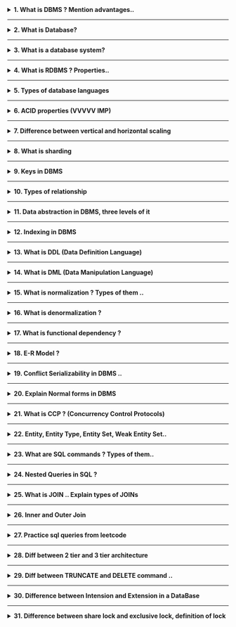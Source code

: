 <details  > <summary> <b>
1.	What is DBMS ? Mention advantages.. 
</b></summary><br>
Well, you asked for it!
</details>

---

<details  > <summary> <b>
2.	What is Database? 
</b></summary><br>
Well, you asked for it!
</details>

---

<details  > <summary> <b>
    3.	What is a database system? 
</b></summary><br>
Well, you asked for it!
</details>

---

<details  > <summary> <b>
    4.	What is RDBMS ? Properties.. 
</b></summary><br>
Well, you asked for it!
</details>

---

<details  > <summary> <b>
    5.	Types of database languages 
</b></summary><br>
Well, you asked for it!
</details>

---

<details  > <summary> <b>
    6.	ACID properties (VVVVV IMP) 
</b></summary><br>
Well, you asked for it!
</details>

---

<details  > <summary> <b>
    7.	Difference between vertical and horizontal scaling 
</b></summary><br>
Well, you asked for it!
</details>

---

<details  > <summary> <b>
    8.	What is sharding 
</b></summary><br>
Well, you asked for it!
</details>

---

<details  > <summary> <b>
    9.	Keys in DBMS 
</b></summary><br>
Well, you asked for it!
</details>

---

<details  > <summary> <b>
    10.	Types of relationship 
</b></summary><br>
Well, you asked for it!
</details>

---

<details  > <summary> <b>
    11.	Data abstraction in DBMS, three levels of it 
</b></summary><br>
Well, you asked for it!
</details>

---

<details  > <summary> <b>
    12.	Indexing in DBMS 
</b></summary><br>
Well, you asked for it!
</details>

---

<details  > <summary> <b>
    13.	What is DDL (Data Definition Language) 
</b></summary><br>
Well, you asked for it!
</details>

---

<details  > <summary> <b>
    14.	What is DML (Data Manipulation Language)
</b></summary><br>
Well, you asked for it!
</details>

---

<details  > <summary> <b>
    15.	What is normalization ? Types of them .. 
</b></summary><br>
Well, you asked for it!
</details>

---

<details  > <summary> <b>
    16.	What is denormalization ? 
</b></summary><br>
Well, you asked for it!
</details>

---

<details  > <summary> <b>
    17.	What is functional dependency ? 
</b></summary><br>
Well, you asked for it!
</details>

---

<details  > <summary> <b>
    18.	E-R Model ? 
</b></summary><br>
Well, you asked for it!
</details>

---

<details  > <summary> <b>
    19.	 Conflict Serializability in DBMS .. 
</b></summary><br>
Well, you asked for it!
</details>

---

<details  > <summary> <b>
    20.	Explain Normal forms in DBMS 
</b></summary><br>
Well, you asked for it!
</details>

---

<details  > <summary> <b>
    21.	What is CCP ? (Concurrency Control Protocols) 
</b></summary><br>
Well, you asked for it!
</details>

---

<details  > <summary> <b>
    22.	Entity, Entity Type, Entity Set, Weak Entity Set.. 
</b></summary><br>
Well, you asked for it!
</details>

---

<details  > <summary> <b>
    23.	What are SQL commands ? Types of them.. 
</b></summary><br>
Well, you asked for it!
</details>

---

<details  > <summary> <b>
    24.	Nested Queries in SQL ? 
</b></summary><br>
Well, you asked for it!
</details>

---

<details  > <summary> <b>
    25.	What is JOIN .. Explain types of JOINs 
</b></summary><br>
Well, you asked for it!
</details>

---

<details  > <summary> <b>
    26.	Inner and Outer Join 
</b></summary><br>
Well, you asked for it!
</details>

---

<details  > <summary> <b>
    27.	Practice sql queries from leetcode
</b></summary><br>
Well, you asked for it!
</details>

---

<details  > <summary> <b>
    28.	Diff between 2 tier and 3 tier architecture 
</b></summary><br>
Well, you asked for it!
</details>

---

<details  > <summary> <b>
    29.	Diff between TRUNCATE and DELETE command .. 
</b></summary><br>
Well, you asked for it!
</details>

---

<details  > <summary> <b>
    30.	Difference between Intension and Extension in a DataBase
</b></summary><br>
Well, you asked for it!
</details>

---

<details  > <summary> <b>
    31.	Difference between share lock and exclusive lock, definition of 	lock 
</b></summary><br>
Well, you asked for it!
</details>
